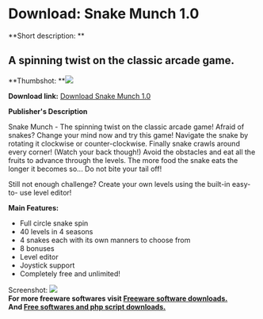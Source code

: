 # Download: Snake Munch 1.0

**Short description: **

## A spinning twist on the classic arcade game.

  
**Thumbshot: **![](http://www.freewarefiles.com/screenshot/snake_munch_md.jpg)   
  
**Download link:** [Download Snake Munch 1.0](http://freesoftwares.boysofts.com/Snake-Munch_program_54842.html)  
  

**Publisher's Description**  
  

Snake Munch - The spinning twist on the classic arcade game! Afraid of snakes?
Change your mind now and try this game! Navigate the snake by rotating it
clockwise or counter-clockwise. Finally snake crawls around every corner!
(Watch your back though!) Avoid the obstacles and eat all the fruits to
advance through the levels. The more food the snake eats the longer it becomes
so... Do not bite your tail off!

Still not enough challenge? Create your own levels using the built-in easy-to-
use level editor!

**Main Features:**

  * Full circle snake spin 
  * 40 levels in 4 seasons 
  * 4 snakes each with its own manners to choose from 
  * 8 bonuses 
  * Level editor 
  * Joystick support 
  * Completely free and unlimited! 

  
  
Screenshot: ![](http://www.freewarefiles.com/screenshot/snake_munch.jpg)  
**For more freeware softwares visit [Freeware software downloads.](http://freesoftwares.boysofts.com/)**   
**And [Free softwares and php script downloads.](http://www.boysofts.com/)**

